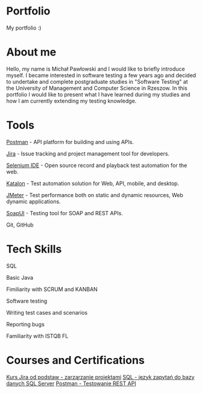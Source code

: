# Portfolio
My portfolio :) 
# About me
Hello, my name is Michał Pawłowski and I would like to briefly introduce myself. I became interested in software testing a few years ago and decided to undertake and complete postgraduate studies in "Software Testing" at the University of Management and Computer Science in Rzeszow. In this portfolio I would like to present what I have learned during my studies and how I am currently extending my testing knowledge. 

# Tools
[Postman](https://www.postman.com/) - API platform for building and using APIs.

[Jira](https://www.atlassian.com/pl/software/jira) - Issue tracking and project management tool for developers.

[Selenium IDE](https://chrome.google.com/webstore/detail/selenium-ide/mooikfkahbdckldjjndioackbalphokd) - Open source record and playback test automation for the web.

[Katalon](https://katalon.com/) - Test automation solution for Web, API, mobile, and desktop.

[JMeter](https://jmeter.apache.org/) - Test performance both on static and dynamic resources, Web dynamic applications.

[SoapUI](https://www.soapui.org/) - Testing tool for SOAP and REST APIs.

Git, GitHub

# Tech Skills

SQL

Basic Java

Fimiliarity with SCRUM and KANBAN

Software testing

Writing test cases and scenarios

Reporting bugs

Familiarity with ISTQB FL

# Courses and Certifications

[Kurs Jira od podstaw - zarząrzanie projektami](https://www.udemy.com/certificate/UC-21225db2-9bbb-41fa-906b-05a5fa39e814)
[SQL - język zapytań do bazy danych SQL Server](https://www.udemy.com/certificate/UC-324b1456-4980-4223-94c0-d068a8b45b75)
[Postman - Testowanie REST API](https://www.udemy.com/certificate/UC-9f3620f7-d54e-4080-94b1-89cc2fe13641)
